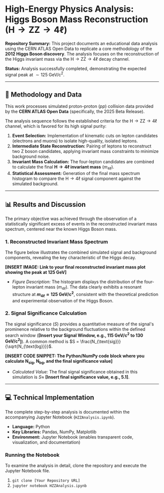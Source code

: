 # High-Energy Physics Analysis: Higgs Boson Mass Reconstruction ($\text{H} \to \text{ZZ} \to 4\ell$)

**Repository Summary:** This project documents an educational data analysis using the CERN ATLAS Open Data to replicate a core methodology of the **2012 Higgs Boson discovery**. The analysis focuses on the reconstruction of the Higgs invariant mass via the $\text{H} \to \text{ZZ} \to 4\ell$ decay channel.

**Status:** Analysis successfully completed, demonstrating the expected signal peak at $\sim 125 \text{ GeV/c}^2$.

---

## 🔬 Methodology and Data

This work processes simulated proton-proton ($pp$) collision data provided by the **CERN ATLAS Open Data** (specifically, the 2025 Beta Release).

The analysis sequence follows the established criteria for the $\text{H} \to \text{ZZ} \to 4\ell$ channel, which is favored for its high signal purity:

1.  **Event Selection:** Implementation of kinematic cuts on lepton candidates (electrons and muons) to isolate high-quality, isolated leptons.
2.  **Intermediate State Reconstruction:** Pairing of leptons to reconstruct two $\text{Z}$ boson candidates, applying invariant mass constraints to minimize background noise.
3.  **Invariant Mass Calculation:** The four-lepton candidates are combined to calculate the final **$\text{H} \to 4\ell$ invariant mass** ($m_{4\ell}$).
4.  **Statistical Assessment:** Generation of the final mass spectrum histogram to compare the $\text{H} \to 4\ell$ signal component against the simulated background.

---

## 📊 Results and Discussion

The primary objective was achieved through the observation of a statistically significant excess of events in the reconstructed invariant mass spectrum, centered near the known Higgs Boson mass.

### 1. Reconstructed Invariant Mass Spectrum

The figure below illustrates the combined simulated signal and background components, revealing the key characteristic of the Higgs decay.

**[INSERT IMAGE: Link to your final reconstructed invariant mass plot showing the peak at 125 GeV]**

* *Figure Description:* The histogram displays the distribution of the four-lepton invariant mass ($m_{4\ell}$). The data clearly exhibits a resonant structure at **$m_{4\ell} \approx 125 \text{ GeV/c}^2$**, consistent with the theoretical prediction and experimental observation of the Higgs Boson.

### 2. Signal Significance Calculation

The signal significance ($S$) provides a quantitative measure of the signal's prominence relative to the background fluctuations within the defined search window (**[Insert your Signal Window, e.g., $115 \text{ GeV/c}^2$ to $130 \text{ GeV/c}^2$]**). A common method is $S = \frac{N_{\text{sig}}}{\sqrt{N_{\text{bg}}}}$.

**[INSERT CODE SNIPPET: The Python/NumPy code block where you calculate $\mathbf{N}_{\text{sig}}$, $\mathbf{N}_{\text{bg}}$, and the final significance value]**

* *Calculated Value:* The final signal significance obtained in this simulation is $S \approx$ **[Insert final significance value, e.g., $5.1$]**.

---

## 💻 Technical Implementation

The complete step-by-step analysis is documented within the accompanying Jupyter Notebook (`HZZAnalysis.ipynb`).

* **Language:** Python
* **Key Libraries:** Pandas, NumPy, Matplotlib
* **Environment:** Jupyter Notebook (enables transparent code, visualization, and documentation)

### Running the Notebook

To examine the analysis in detail, clone the repository and execute the Jupyter Notebook file.

1.  `git clone [Your Repository URL]`
2.  `jupyter notebook HZZAnalysis.ipynb`

